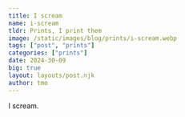 ```yaml
---
title: I scream
name: i-scream
tldr: Prints, I print them
image: /static/images/blog/prints/i-scream.webp
tags: ["post", "prints"]
categories: ["prints"]
date: 2024-30-09
big: true
layout: layouts/post.njk
author: tmo
---
```


I scream.
